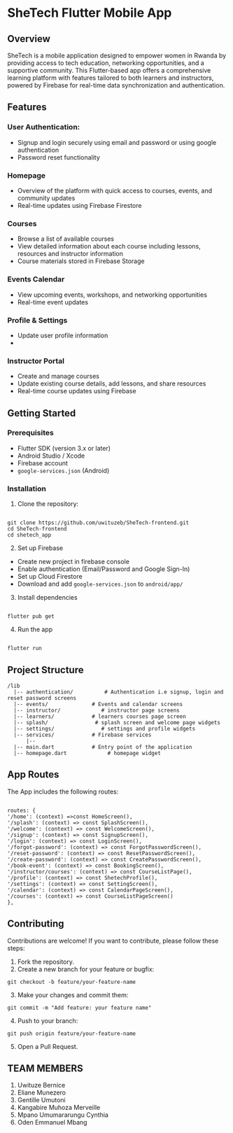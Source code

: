 # SheTech Flutter Mobile App

## Overview

SheTech is a mobile application designed to empower women in Rwanda by providing access to tech education, networking opportunities, and a supportive community. 
This Flutter-based app offers a comprehensive learning platform with features tailored to both learners and instructors, powered by Firebase for real-time data synchronization and authentication.

## Features

### User Authentication:

  - Signup and login securely using email and password or using google authentication
  - Password reset functionality

### Homepage

  - Overview of the platform with quick access to courses, events, and community updates
  - Real-time updates using Firebase Firestore

### Courses

  - Browse a list of available courses
  - View detailed information about each course including lessons, resources and instructor information
  - Course materials stored in Firebase Storage

### Events Calendar

  - View upcoming events, workshops, and networking opportunities
  - Real-time event updates

### Profile & Settings

  - Update user profile information
  - 
### Instructor Portal

  - Create and manage courses
  - Update existing course details, add lessons, and share resources
  - Real-time course updates using Firebase

## Getting Started

### Prerequisites

- Flutter SDK (version 3.x or later)
- Android Studio / Xcode
- Firebase account
- `google-services.json` (Android)

### Installation

1. Clone the repository:

```

git clone https://github.com/uwituzeb/SheTech-frontend.git
cd SheTech-frontend
cd shetech_app

```
2. Set up Firebase

- Create new project in firebase console
- Enable authentication (Email/Password and Google Sign-In)
- Set up Cloud Firestore
- Download and add `google-services.json` to `android/app/` 


3.  Install dependencies

```

flutter pub get

```

4. Run the app

```

flutter run

```

## Project Structure

```
/lib
  |-- authentication/          # Authentication i.e signup, login and reset password screens
  |-- events/              # Events and calendar screens
  |-- instructor/             # instructor page screens
  |-- learners/            # learners courses page screen
  |-- splash/               # splash screen and welcome page widgets
  |-- settings/               # settings and profile widgets
  |-- services/            # Firebase services
      |-- 
  |-- main.dart            # Entry point of the application
  |-- homepage.dart             # homepage widget
```

## App Routes

The App includes the following routes:

```

routes: {
'/home': (context) =>const HomeScreen(),
'/splash': (context) => const SplashScreen(),
'/welcome': (context) => const WelcomeScreen(),
'/signup': (context) => const SignupScreen(),
'/login': (context) => const LoginScreen(),
'/forgot-password': (context) => const ForgotPasswordScreen(),
'/reset-password': (context) => const ResetPasswordScreen(),
'/create-password': (context) => const CreatePasswordScreen(),
'/book-event': (context) => const BookingScreen(),
'/instructor/courses': (context) => const CourseListPage(),
'/profile': (context) => const ShetechProfile(),
'/settings': (context) => const SettingScreen(),
'/calendar': (context) => const CalendarPageScreen(),
'/courses': (context) => const CourseListPageScreen()
},

```

## Contributing

Contributions are welcome! If you want to contribute, please follow these steps:

1. Fork the repository.
2. Create a new branch for your feature or bugfix:
   
`git checkout -b feature/your-feature-name`

3. Make your changes and commit them:
   
`git commit -m "Add feature: your feature name"`

4. Push to your branch:
   
`git push origin feature/your-feature-name`

5. Open a Pull Request.

## TEAM MEMBERS

1. Uwituze Bernice
2. Eliane Munezero
3. Gentille Umutoni
4. Kangabire Muhoza Merveille
5. Mpano Umumararungu Cynthia
6. Oden Emmanuel Mbang




